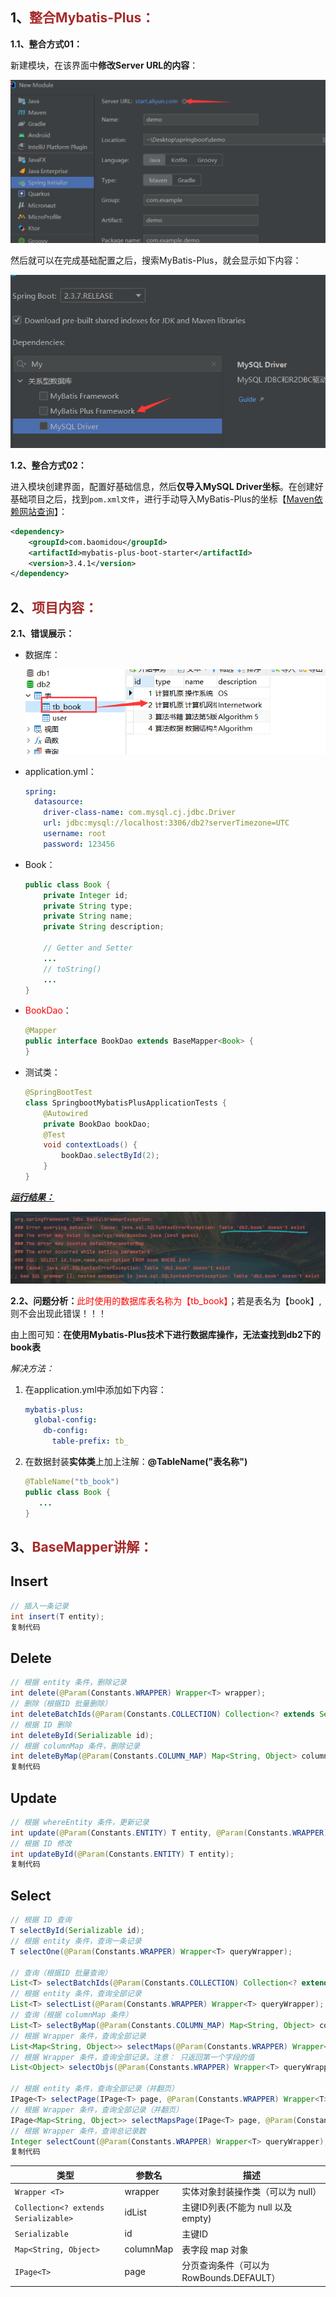 ## 1、<span style="color:brown">整合Mybatis-Plus：</span>

**1.1、整合方式01：**

新建模块，在该界面中**修改Server URL的内容**：

<img src="https://raw.githubusercontent.com/root-bine/image/main/Typora-image/SpringBoot%E6%95%B4%E5%90%88MP01.png" alt="image-20221009164020550" style="zoom: 50%;" />

然后就可以在完成基础配置之后，搜索MyBatis-Plus，就会显示如下内容：

<img src="https://raw.githubusercontent.com/root-bine/image/main/Typora-image/SpringBoot%E6%95%B4%E5%90%88MP02.png" alt="image-20221009163110829" style="zoom: 80%;" />

**1.2、整合方式02：**

进入模块创建界面，配置好基础信息，然后**仅导入MySQL Driver坐标**。在创建好基础项目之后，找到`pom.xml文件`，进行手动导入MyBatis-Plus的坐标【[Maven依赖网站查询](https://mvnrepository.com/)】：

```xml
<dependency>
    <groupId>com.baomidou</groupId>
    <artifactId>mybatis-plus-boot-starter</artifactId>
    <version>3.4.1</version>
</dependency>
```



## 2、<span style="color:brown">项目内容：</span>

**2.1、错误展示：**

- 数据库：

  <img src="https://raw.githubusercontent.com/root-bine/image/main/Typora-image/SpringBoot%E6%95%B4%E5%90%88MP03.png" alt="image-20221009165325914"  />

- application.yml：

  ```yaml
  spring:
    datasource:
      driver-class-name: com.mysql.cj.jdbc.Driver
      url: jdbc:mysql://localhost:3306/db2?serverTimezone=UTC
      username: root
      password: 123456
  ```

- Book：

  ```java
  public class Book {
      private Integer id;
      private String type;
      private String name;
      private String description;
      
      // Getter and Setter
      ...
      // toString()
      ...
  }
  ```

- <span style="color:red">BookDao</span>：

  ```java
  @Mapper
  public interface BookDao extends BaseMapper<Book> {
  }
  ```

- 测试类：

  ```Java
  @SpringBootTest
  class SpringbootMybatisPlusApplicationTests {
      @Autowired
      private BookDao bookDao;
      @Test
      void contextLoads() {
          bookDao.selectById(2);
      }
  }
  ```

<u>***运行结果：***</u>

![image-20221009165730310](https://raw.githubusercontent.com/root-bine/image/main/Typora-image/SpringBoot%E6%95%B4%E5%90%88MP04.png)

**2.2、问题分析：**<span style="color:red">此时使用的数据库表名称为【tb_book】</span>；若是表名为【book】,则不会出现此错误！！！

由上图可知：**在使用Mybatis-Plus技术下进行数据库操作，无法查找到db2下的book表**

*解决方法：*

1. 在application.yml中添加如下内容：

   ```yaml
   mybatis-plus:
     global-config:
       db-config:
         table-prefix: tb_
   ```

2. 在数据封装**实体类**上加上注解：**@TableName("表名称")**

   ```java
   @TableName("tb_book")
   public class Book {
      ...
   }
   ```



## 3、<span style="color:brown">BaseMapper<T>讲解：</span>

## Insert

```java
// 插入一条记录
int insert(T entity);
复制代码
```

## Delete

```java
// 根据 entity 条件，删除记录
int delete(@Param(Constants.WRAPPER) Wrapper<T> wrapper);
// 删除（根据ID 批量删除）
int deleteBatchIds(@Param(Constants.COLLECTION) Collection<? extends Serializable> idList);
// 根据 ID 删除
int deleteById(Serializable id);
// 根据 columnMap 条件，删除记录
int deleteByMap(@Param(Constants.COLUMN_MAP) Map<String, Object> columnMap);
复制代码
```

## Update

```java
// 根据 whereEntity 条件，更新记录
int update(@Param(Constants.ENTITY) T entity, @Param(Constants.WRAPPER) Wrapper<T> updateWrapper);
// 根据 ID 修改
int updateById(@Param(Constants.ENTITY) T entity);
复制代码
```

## Select

```java
// 根据 ID 查询
T selectById(Serializable id);
// 根据 entity 条件，查询一条记录
T selectOne(@Param(Constants.WRAPPER) Wrapper<T> queryWrapper);

// 查询（根据ID 批量查询）
List<T> selectBatchIds(@Param(Constants.COLLECTION) Collection<? extends Serializable> idList);
// 根据 entity 条件，查询全部记录
List<T> selectList(@Param(Constants.WRAPPER) Wrapper<T> queryWrapper);
// 查询（根据 columnMap 条件）
List<T> selectByMap(@Param(Constants.COLUMN_MAP) Map<String, Object> columnMap);
// 根据 Wrapper 条件，查询全部记录
List<Map<String, Object>> selectMaps(@Param(Constants.WRAPPER) Wrapper<T> queryWrapper);
// 根据 Wrapper 条件，查询全部记录。注意： 只返回第一个字段的值
List<Object> selectObjs(@Param(Constants.WRAPPER) Wrapper<T> queryWrapper);

// 根据 entity 条件，查询全部记录（并翻页）
IPage<T> selectPage(IPage<T> page, @Param(Constants.WRAPPER) Wrapper<T> queryWrapper);
// 根据 Wrapper 条件，查询全部记录（并翻页）
IPage<Map<String, Object>> selectMapsPage(IPage<T> page, @Param(Constants.WRAPPER) Wrapper<T> queryWrapper);
// 根据 Wrapper 条件，查询总记录数
Integer selectCount(@Param(Constants.WRAPPER) Wrapper<T> queryWrapper);
复制代码
```

| 类型                                 | 参数名    | 描述                                     |
| ------------------------------------ | --------- | ---------------------------------------- |
| `Wrapper <T>`                        | wrapper   | 实体对象封装操作类（可以为 null）        |
| `Collection<? extends Serializable>` | idList    | 主键ID列表(不能为 null 以及 empty)       |
| `Serializable`                       | id        | 主键ID                                   |
| `Map<String, Object>`                | columnMap | 表字段 map 对象                          |
| `IPage<T>`                           | page      | 分页查询条件（可以为 RowBounds.DEFAULT） |